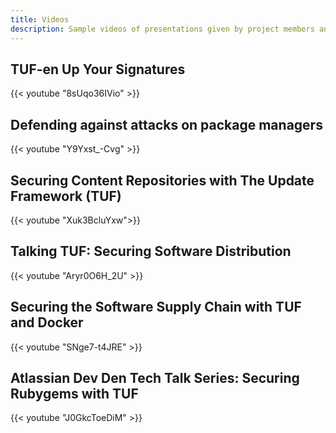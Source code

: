 ```yaml
---
title: Videos
description: Sample videos of presentations given by project members and adopters.
---
```


## TUF-en Up Your Signatures

{{< youtube "8sUqo36IVio" >}}

## Defending against attacks on package managers

{{< youtube "Y9Yxst_-Cvg" >}}

## Securing Content Repositories with The Update Framework (TUF)

{{< youtube "Xuk3BcluYxw">}}

## Talking TUF: Securing Software Distribution

{{< youtube "Aryr0O6H_2U" >}}

## Securing the Software Supply Chain with TUF and Docker

{{< youtube "SNge7-t4JRE" >}}

## Atlassian Dev Den Tech Talk Series: Securing Rubygems with TUF

{{< youtube "J0GkcToeDiM" >}}

